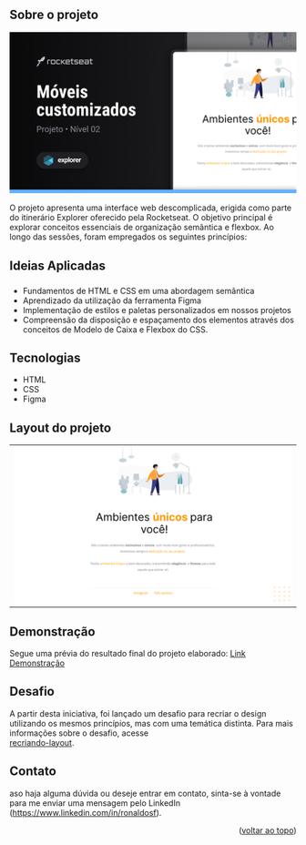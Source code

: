<a name="readme-top"></a>

## Sobre o projeto
![preview](.github/preview.png)

O projeto apresenta uma interface web descomplicada, erigida como parte do itinerário Explorer oferecido pela Rocketseat. 
O objetivo principal é explorar conceitos essenciais de organização semântica e flexbox. Ao longo das sessões, foram empregados os seguintes princípios:


## Ideias Aplicadas
###
* Fundamentos de HTML e CSS em uma abordagem semântica
* Aprendizado da utilização da ferramenta Figma
* Implementação de estilos e paletas personalizados em nossos projetos
* Compreensão da disposição e espaçamento dos elementos através dos conceitos de Modelo de Caixa e Flexbox do CSS.

## Tecnologias
- HTML
- CSS
- Figma


## Layout do projeto
<table>
  <tr>
    <td><img src=".github/print.png"></td>
  </tr>   
</table>


## Demonstração
Segue uma prévia do resultado final do projeto elaborado:
[Link Demonstração](https://rs-ferreira.github.io/MoveisCustomizados/)


## Desafio
A partir desta iniciativa, foi lançado um desafio para recriar o design utilizando os mesmos princípios, 
mas com uma temática distinta. Para mais informações sobre o desafio, acesse  
[recriando-layout](https://rs-ferreira.github.io/Flutuar.com/).


## Contato
aso haja alguma dúvida ou deseje entrar em contato, sinta-se à vontade para me enviar uma mensagem pelo
LinkedIn (https://www.linkedin.com/in/ronaldosf).

<p align="right">(<a href="#readme-top">voltar ao topo</a>)</p>
